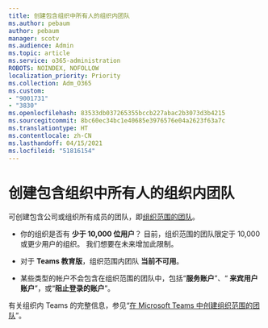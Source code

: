 ```yaml
---
title: 创建包含组织中所有人的组织内团队
ms.author: pebaum
author: pebaum
manager: scotv
ms.audience: Admin
ms.topic: article
ms.service: o365-administration
ROBOTS: NOINDEX, NOFOLLOW
localization_priority: Priority
ms.collection: Adm_O365
ms.custom:
- "9001731"
- "3830"
ms.openlocfilehash: 83533db037265355bccb227abac2b3073d3b4215
ms.sourcegitcommit: 8bc60ec34bc1e40685e3976576e04a2623f63a7c
ms.translationtype: HT
ms.contentlocale: zh-CN
ms.lasthandoff: 04/15/2021
ms.locfileid: "51816154"
---
```

# <a name="create-an-org-wide-team-that-includes-everyone-in-your-organization"></a>创建包含组织中所有人的组织内团队

可创建包含公司或组织所有成员的团队，即[组织范围的团队](https://docs.microsoft.com/microsoftteams/create-an-org-wide-team)。

- 你的组织是否有 **少于 10,000 位用户**？ 目前，组织范围的团队限定于 10,000 或更少用户的组织。 我们想要在未来增加此限制。

- 对于 **Teams 教育版**，组织范围内团队 **当前不可用**。

- 某些类型的帐户不会包含在组织范围的团队中，包括“**服务账户**”、“ **来宾用户账户**”，或“**阻止登录的账户**”。

有关组织内 Teams 的完整信息，参见“[在 Microsoft Teams 中创建组织范围的团队](https://docs.microsoft.com/microsoftteams/create-an-org-wide-team)”。 
